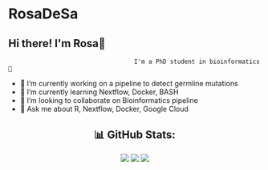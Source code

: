# RosaDeSa

##                                           Hi there! I'm Rosa👋
                                       I'm a PhD student in bioinformatics 🧬 


- 🔭 I’m currently working on a pipeline to detect germline mutations
- 🌱 I’m currently learning Nextflow, Docker, BASH
- 👯 I’m looking to collaborate on Bioinformatics pipeline
-  💬 Ask me about R, Nextflow, Docker, Google Cloud

<div align="center">
  
## 📊 GitHub Stats:
![](https://github-readme-stats.vercel.app/api?username=RosaDeSa&theme=prussian&hide_border=false&include_all_commits=true&count_private=true)
![](https://github-readme-streak-stats.herokuapp.com/?user=RosaDeSa&theme=prussian&hide_border=false)
![](https://github-readme-stats.vercel.app/api/top-langs/?username=giusmar&theme=prussian&hide_border=false&include_all_commits=true&count_private=true&layout=compact)

</div>



